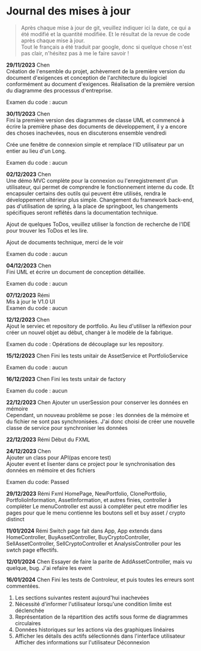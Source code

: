 # Journal des mises à jour  

> Après chaque mise à jour de git, veuillez indiquer ici la date, ce qui a été modifié et la quantité modifiée. Et le résultat de la revue de code après chaque mise à jour.  
> Tout le français a été traduit par google, donc si quelque chose n'est pas clair, n'hésitez pas à me le faire savoir !


**29/11/2023** Chen  
Création de l'ensemble du projet, achèvement de la première version du document d'exigences et conception de l'architecture du logiciel conformément au document d'exigences.
Réalisation de la première version du diagramme des processus d'entreprise.  

Examen du code : aucun  

**30/11/2023** Chen  
Fini la première version des diagrammes de classe UML et commencé à écrire la première phase des documents de développement, il y a encore des choses inachevées, nous en discuterons ensemble vendredi  

Crée une fenêtre de connexion simple et remplace l'ID utilisateur par un entier au lieu d'un Long.

Examen du code : aucun  

**02/12/2023** Chen  
Une démo MVC complète pour la connexion ou l'enregistrement d'un utilisateur, qui permet de comprendre le fonctionnement interne du code.
Et encapsuler certains des outils qui peuvent être utilisés, rendra le développement ultérieur plus simple.
Changement du framework back-end, pas d'utilisation de spring, à la place de springboot, les changements spécifiques seront reflétés dans la documentation technique.  

Ajout de quelques ToDos, veuillez utiliser la fonction de recherche de l'IDE pour trouver les ToDos et les lire.  

Ajout de documents technique, merci de le voir  

Examen du code : aucun

**04/12/2023** Chen  
Fini UML et écrire un document de conception détaillée.  

Examen du code : aucun  

**07/12/2023** Rémi  
Mis à jour le V1.0 UI  
Examen du code : aucun  

**12/12/2023** Chen  
Ajout le serviec et repository de portfolio. Au lieu d'utiliser la réflexion pour créer un nouvel objet au début, changer à le modèle de la fabrique.  

Examen du code : Opérations de découplage sur les repository.

**15/12/2023** Chen
Fini les tests unitair de AssetService et PortfolioService  

Examen du code : aucun

**16/12/2023** Chen
Fini les tests unitair de factory

Examen du code : aucun

**22/12/2023** Chen
Ajouter un userSession pour conserver les données en mémoire  
Cependant, un nouveau problème se pose : les données de la mémoire et du fichier ne sont pas synchronisées. J'ai donc choisi de créer une nouvelle classe de service pour synchroniser les données  

**22/12/2023** Rémi
Début du FXML

**24/12/2023** Chen  
Ajouter un class pour API(pas encore test)  
Ajouter event et lisenter dans ce project pour le synchronisation des données en mémoire et des fichiers  

Examen du code: Passed

**29/12/2023** Rémi
Fxml HomePage, NewPortfolio, ClonePortfolio, PortfolioInformation, AssetInformation, et autres finies, controller à compléter
Le menuController est aussi à compléter
peut etre modifier les pages pour que le menu contienne les boutons sell et buy asset / crypto distinct

**11/01/2024** Rémi
Switch page fait dans App, App extends dans HomeController, BuyAssetController, BuyCryptoController, SellAssetController, 
SellCryptoController et AnalysisController pour les swtch page effectifs.

**12/01/2024** Chen
Essayer de faire la parite de AddAssetController, mais vu quelque,
bug. J'ai refaire les event

**16/01/2024** Chen
Fini les tests de Controleur, et puis toutes les erreurs sont commentées.

1. Les sections suivantes restent aujourd'hui inachevées
2. Nécessité d'informer l'utilisateur lorsqu'une condition limite est déclenchée
3. Représentation de la répartition des actifs sous forme de diagrammes circulaires
4. Données historiques sur les actions via des graphiques linéaires
5. Afficher les détails des actifs sélectionnés dans l'interface utilisateur
Afficher des informations sur l'utilisateur
Déconnexion
